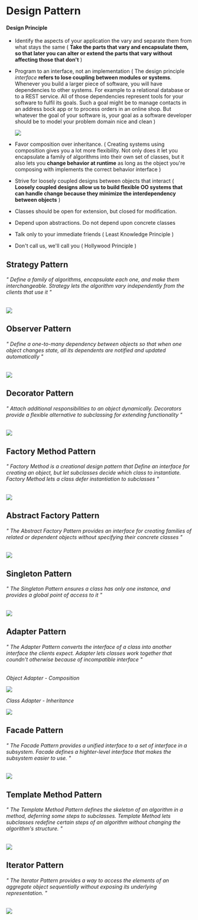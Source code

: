 # Design Pattern

#### Design Principle

- Identify the aspects of your application the vary and separate them from what stays the same ( **Take the parts that vary and encapsulate them, so that later you can alter or extend the parts that vary without affecting those that don't** )

- Program to an interface, not an implementation ( The design principle *interface* **refers to lose coupling between modules or systems**. Whenever you build a larger piece of software, you will have dependencies to other systems. For example to a relational database or to a REST service. All of those dependencies represent tools for your software to fulfil its goals. Such a goal might be to manage contacts in an address bock app or to process orders in an online shop. But whatever the goal of your software is, your goal as a software developer should be to model your problem domain nice and clean )

  <img src="image/programming-to-an-interface.png" />

- Favor composition over inheritance. ( Creating systems using composition gives you a lot more flexibility. Not only does it let you encapsulate a family of algorithms into their own set of classes, but it also lets you **change behavior at runtime** as long as the object you're composing with implements the correct behavior interface )

- Strive for loosely coupled designs between objects that interact ( **Loosely coupled designs allow us to build flexible OO systems that can handle change because they minimize the interdependency between objects** )

- Classes should be open for extension, but closed for modification.

- Depend upon abstractions. Do not depend upon concrete classes

- Talk only to your immediate friends ( Least Knowledge Principle )

- Don't call us, we'll call you ( Hollywood Principle )

## Strategy Pattern

###### " Define a family of algorithms, encapsulate each one, and make them interchangeable. Strategy lets the algorithm vary independently from the clients that use it "

<img src="image/design-patterns-strategy-diagram.png" />

## Observer Pattern

###### " Define a one-to-many dependency between objects so that when one object changes state, all its dependents are notified and updated automatically "

<img src="image/design-patterns-observer-diagram.png" />

## Decorator Pattern

###### " Attach additional responsibilities to an object dynamically. Decorators provide a flexible alternative to subclassing for extending functionality "

<img src="image/design-patterns-decorator-diagram.png" />

## Factory Method Pattern

###### " Factory Method is a creational design pattern that Define an interface for creating an object, but let subclasses decide which class to instantiate. Factory Method lets a class defer instantiation to subclasses "

<img src="image/design-patterns-factory-diagram.png" />

## Abstract Factory Pattern

###### " The Abstract Factory Pattern provides an interface for creating families of related or dependent objects without specifying their concrete classes "

<img src="image/design-patterns-abstract-factory-diagram.png" />

## Singleton Pattern

###### "  The Singleton Pattern ensures a class has only one instance, and provides a global point of access to it "

<img src="image/design-patterns-singleton-diagram.png" />

## Adapter Pattern

###### "  The Adapter Pattern converts the interface of a class into another interface the clients expect. Adapter lets classes work together that coundn't otherwise because of incompatible interface "

_Object Adapter - Composition_

<img src="image/design-patterns-object-adapter-diagram.png" />

_Class Adapter - Inheritance_

<img src="image/design-patterns-class-adapter-diagram.png" />

## Facade Pattern

###### "  The Facade Pattern provides a unified interface to a set of interface in a subsystem. Facade defines a highter-level interface that makes the subsystem easier to use. "

<img src="image/design-patterns-facade-diagram.png" />

## Template Method Pattern

###### "  The Template Method Pattern defines the skeleton of an algorithm in a method, deferring some steps to subclasses. Template Method lets subclasses redefine certain steps of an algorithm without changing the algorithm's structure. "

<img src="image/design-patterns-template-method-diagram.png" />

## Iterator Pattern

###### "  The Iterator Pattern provides a way to access the elements of an aggregate object sequentially without exposing its underlying representation. "

<img src="image/design-patterns-iterator-diagram.png" />